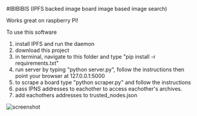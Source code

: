 #IBIBIBIS
(IPFS backed image board image based image search)

Works great on raspberry PI!

To use this software

1. install IPFS and run the daemon
2. download this project
3. in terminal, navigate to this folder and type "pip install -r requirements.txt"
4. run server by typing "python server.py", follow the instructions then point your browser at 127.0.0.1:5000
5. to scrape a board type "python scraper.py" and follow the instructions
6. pass IPNS addresses to eachother to access eachother's archives.
7. add eachothers addresses to trusted_nodes.json


![screenshot](https://ipfs.pics/QmdUngqEpf3DMyBLx7NX1RV2ztDNkB7ALBCEwHDdX7YouU)

